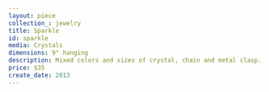 ```yaml
---
layout: piece
collection_: jewelry
title: Sparkle
id: sparkle
media: Crystals
dimensions: 9" hanging
description: Mixed colors and sizes of crystal, chain and metal clasp.
price: $35
create_date: 2013
---
```

